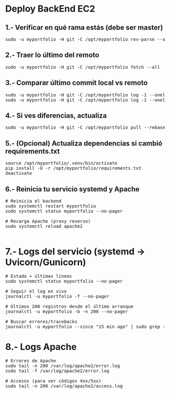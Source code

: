 # Deploy BackEnd EC2

## 1.- Verificar en qué rama estás (debe ser master)

<pre>
sudo -u myportfolio -H git -C /opt/myportfolio rev-parse --abbrev-ref HEAD
</pre>

## 2.- Traer lo último del remoto

<pre>
sudo -u myportfolio -H git -C /opt/myportfolio fetch --all
</pre>

## 3.- Comparar último commit local vs remoto

<pre>
sudo -u myportfolio -H git -C /opt/myportfolio log -1 --oneline
sudo -u myportfolio -H git -C /opt/myportfolio log -1 --oneline origin/master
</pre>

## 4.- Si ves diferencias, actualiza

<pre>
sudo -u myportfolio -H git -C /opt/myportfolio pull --rebase
</pre>

## 5.- (Opcional) Actualiza dependencias si cambió requirements.txt

<pre>
source /opt/myportfolio/.venv/bin/activate
pip install -U -r /opt/myportfolio/requirements.txt
deactivate
</pre>

## 6.- Reinicia tu servicio systemd y Apache

<pre>
# Reinicia el backend
sudo systemctl restart myportfolio
sudo systemctl status myportfolio --no-pager

# Recarga Apache (proxy reverso)
sudo systemctl reload apache2

</pre>

# 7.- Logs del servicio (systemd → Uvicorn/Gunicorn)

<pre>
# Estado + últimas líneas
sudo systemctl status myportfolio --no-pager

# Seguir el log en vivo
journalctl -u myportfolio -f --no-pager

# Últimos 200 registros desde el último arranque
journalctl -u myportfolio -b -n 200 --no-pager

# Buscar errores/tracebacks
journalctl -u myportfolio --since "15 min ago" | sudo grep -E "ERROR|Traceback"
</pre>

# 8.- Logs Apache

<pre>
# Errores de Apache
sudo tail -n 200 /var/log/apache2/error.log
sudo tail -f /var/log/apache2/error.log

# Accesos (para ver códigos 4xx/5xx)
sudo tail -n 200 /var/log/apache2/access.log

</pre>
